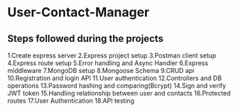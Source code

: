 # User-Contact-Manager
## Steps followed during the projects
1.Create express server
2.Express project setup
3.Postman client setup
4.Express route setup
5.Error handling and Async Handler
6.Express middleware
7.MongoDB setup
8.Mongoose Schema
9.CRUD api
10.Registration and login API
11.User authentication
12.Controllers and DB operations
13.Password hashing and comparing(Bcrypt)
14.Sign and verify JWT token
15.Handling relationship between user and contacts
16.Protected routes
17.User Authentication
18.API testing
